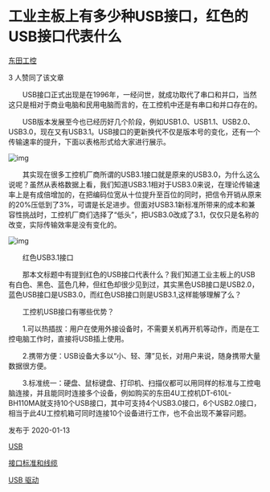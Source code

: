 # 工业主板上有多少种USB接口，红色的USB接口代表什么

[东田工控](https://www.zhihu.com/people/dong-tian-gong-kong)

3 人赞同了该文章

　　USB接口正式出现是在1996年，一经问世，就成功取代了串口和并口，当然这只是相对于商业电脑和民用电脑而言的，在工控机中还是有串口和并口存在的。

　　USB版本发展至今也已经历好几个阶段，例如USB1.0、USB1.1、USB2.0、USB3.0，现在又有USB3.1。USB接口的更新换代不仅是版本号的变化，还有一个传输速率的提升，下面以表格形式给大家进行展示。

![img](https://pic2.zhimg.com/80/v2-4c4374d5860e47316ad002de66500079_1440w.jpg)

　　其实现在很多工控机厂商所谓的USB3.1接口就是原来的USB3.0，为什么这么说呢？虽然从表格数据上看，我们知道USB3.1相对于USB3.0来说，在理论传输速率上是有成倍增加的，在把编码位宽从十位提升至百位的同时，把信令开销从原来的20%压低到了3%，可谓是长足进步。但面对USB3.1新标准所带来的成本和兼容性挑战时，工控机厂商们选择了“低头”，把USB3.0改成了3.1，仅仅只是名称的改变，实际传输效率是没有变化的。

![img](https://pic2.zhimg.com/80/v2-73dfee51d10bb40123f15a8073285101_1440w.jpg)

　　红色USB3.1接口

　　那本文标题中有提到红色的USB接口代表什么？我们知道工业主板上的USB有白色、黑色、蓝色几种，但红色却很少见到过，其实黑色USB接口是USB2.0，蓝色USB接口是USB3.0，而红色USB接口则是USB3.1,这样能够理解了么？

　　工控机USB接口有哪些优势？

　　1.可以热插拔：用户在使用外接设备时，不需要关机再开机等动作，而是在工控电脑工作时，直接将USB插上使用。

　　2.携带方便：USB设备大多以“小、轻、薄”见长，对用户来说，随身携带大量数据很方便。

　　3.标准统一：硬盘、鼠标键盘、打印机、扫描仪都可以用同样的标准与工控电脑连接，并且能同时连接多个设备，例如购买的东田4U工控机DT-610L-BH110MA就支持10个USB接口，其中可支持4个USB3.0接口，6个USB2.0接口，相当于此4U工控机箱可同时连接10个设备进行工作，也不会出现不兼容问题。

发布于 2020-01-13

[USB](https://www.zhihu.com/topic/19559049)

[接口标准和线缆](https://www.zhihu.com/topic/19564912)

[USB 驱动](https://www.zhihu.com/topic/19624058)